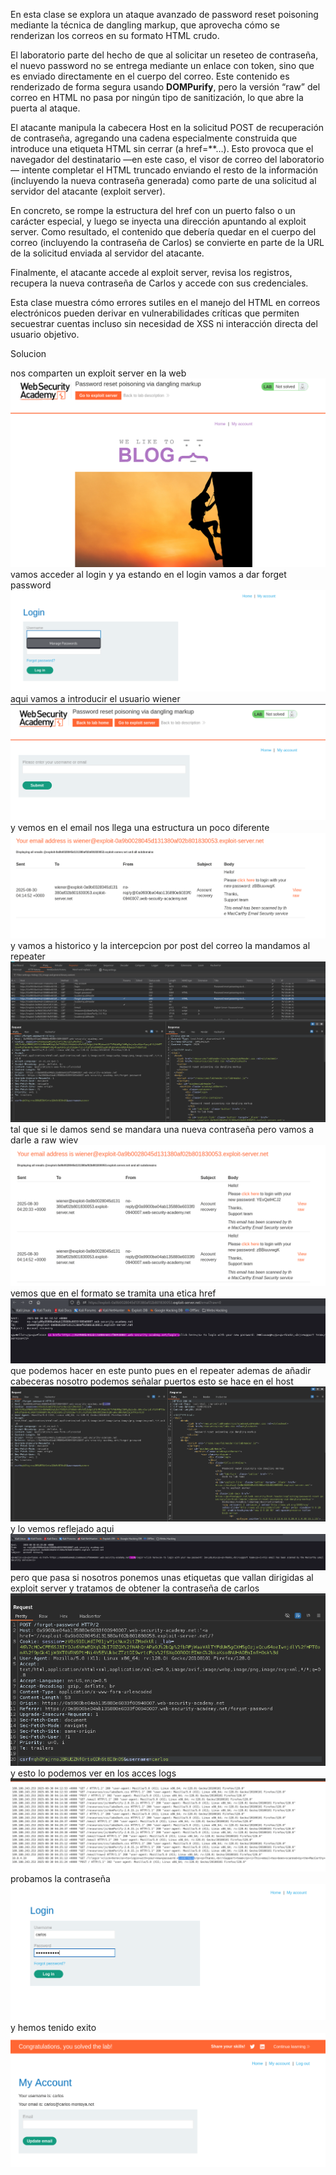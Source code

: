 En esta clase se explora un ataque avanzado de password reset poisoning mediante la técnica de dangling markup, que aprovecha cómo se renderizan los correos en su formato HTML crudo.

El laboratorio parte del hecho de que al solicitar un reseteo de contraseña, el nuevo password no se entrega mediante un enlace con token, sino que es enviado directamente en el cuerpo del correo. Este contenido es renderizado de forma segura usando **DOMPurify**, pero la versión “raw” del correo en HTML no pasa por ningún tipo de sanitización, lo que abre la puerta al ataque.

El atacante manipula la cabecera Host en la solicitud POST de recuperación de contraseña, agregando una cadena especialmente construida que introduce una etiqueta HTML sin cerrar (a href=**…). Esto provoca que el navegador del destinatario —en este caso, el visor de correo del laboratorio— intente completar el HTML truncado enviando el resto de la información (incluyendo la nueva contraseña generada) como parte de una solicitud al servidor del atacante (exploit server).

En concreto, se rompe la estructura del href con un puerto falso o un carácter especial, y luego se inyecta una dirección apuntando al exploit server. Como resultado, el contenido que debería quedar en el cuerpo del correo (incluyendo la contraseña de Carlos) se convierte en parte de la URL de la solicitud enviada al servidor del atacante.

Finalmente, el atacante accede al exploit server, revisa los registros, recupera la nueva contraseña de Carlos y accede con sus credenciales.

Esta clase muestra cómo errores sutiles en el manejo del HTML en correos electrónicos pueden derivar en vulnerabilidades críticas que permiten secuestrar cuentas incluso sin necesidad de XSS ni interacción directa del usuario objetivo.

Solucion

nos comparten un exploit server en la web
![Pasted_image_20250829221022.png](/Imagenes/Pasted_image_20250829221022.png)
vamos acceder al login y ya estando en el login vamos a dar forget password
![Pasted_image_20250829221342.png](/Imagenes/Pasted_image_20250829221342.png)
aqui vamos a introducir el usuario wiener
![Pasted_image_20250829221410.png](/Imagenes/Pasted_image_20250829221410.png)
y vemos en el email nos llega una estructura un poco diferente
![Pasted_image_20250829221547.png](/Imagenes/Pasted_image_20250829221547.png)
y vamos a historico y la intercepcion por post del correo la mandamos al repeater
![Pasted_image_20250829222000.png](/Imagenes/Pasted_image_20250829222000.png)
tal que si le damos send se mandara una nueva contraseña pero vamos a darle a raw wiev
![Pasted_image_20250829222100.png](/Imagenes/Pasted_image_20250829222100.png)
vemos que en el formato se tramita una etica href
![Pasted_image_20250829222137.png](/Imagenes/Pasted_image_20250829222137.png)
que podemos hacer en este punto pues en el repeater ademas de añadir cabeceras nosotro podemos señalar puertos esto se hace en el host
![Pasted_image_20250829222446.png](/Imagenes/Pasted_image_20250829222446.png)
y lo vemos reflejado aqui
![Pasted_image_20250829222526.png](/Imagenes/Pasted_image_20250829222526.png)
pero que pasa si nosotros ponemos unas etiquetas que vallan dirigidas al exploit server y tratamos de obtener la contraseña de carlos
![Pasted_image_20250829223019.png](/Imagenes/Pasted_image_20250829223019.png)
y esto lo podemos ver en los acces logs
![Pasted_image_20250829223147.png](/Imagenes/Pasted_image_20250829223147.png)
probamos la contraseña
![Pasted_image_20250829223327.png](/Imagenes/Pasted_image_20250829223327.png)
y hemos tenido exito
![Pasted_image_20250829223353.png](/Imagenes/Pasted_image_20250829223353.png)
